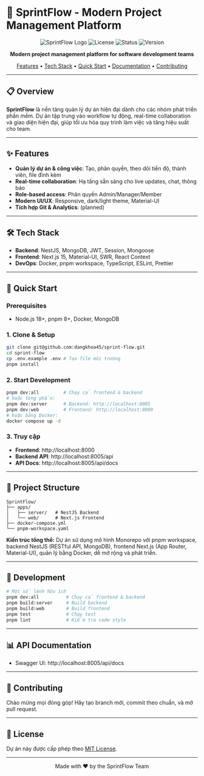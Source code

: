 # 🚀 SprintFlow - Modern Project Management Platform

<div align="center">

![SprintFlow Logo](https://img.shields.io/badge/SprintFlow-Project%20Management-blue?style=for-the-badge&logo=github)
![License](https://img.shields.io/badge/License-MIT-green.svg?style=for-the-badge)
![Status](https://img.shields.io/badge/Status-In%20Development-orange?style=for-the-badge)
![Version](https://img.shields.io/badge/Version-1.0.0-blue?style=for-the-badge)

**Modern project management platform for software development teams**

[Features](#-features) • [Tech Stack](#-tech-stack) • [Quick Start](#-quick-start) • [Documentation](#-documentation) • [Contributing](#-contributing)

</div>

---

## 📋 Overview

**SprintFlow** là nền tảng quản lý dự án hiện đại dành cho các nhóm phát triển phần mềm. Dự án tập trung vào workflow tự động, real-time collaboration và giao diện hiện đại, giúp tối ưu hóa quy trình làm việc và tăng hiệu suất cho team.

---

## ✨ Features
- **Quản lý dự án & công việc**: Tạo, phân quyền, theo dõi tiến độ, thành viên, file đính kèm
- **Real-time collaboration**: Hạ tầng sẵn sàng cho live updates, chat, thông báo
- **Role-based access**: Phân quyền Admin/Manager/Member
- **Modern UI/UX**: Responsive, dark/light theme, Material-UI
- **Tích hợp Git & Analytics**: (planned)

---

## 🛠️ Tech Stack
- **Backend**: NestJS, MongoDB, JWT, Session, Mongoose
- **Frontend**: Next.js 15, Material-UI, SWR, React Context
- **DevOps**: Docker, pnpm workspace, TypeScript, ESLint, Prettier

---

## 🚀 Quick Start

### Prerequisites
- Node.js 18+, pnpm 8+, Docker, MongoDB

### 1. Clone & Setup
```bash
git clone git@github.com:dangkhoa45/sprint-flow.git
cd sprint-flow
cp .env.example .env # Tạo file môi trường
pnpm install
```

### 2. Start Development
```bash
pnpm dev:all         # Chạy cả frontend & backend
# hoặc từng phần:
pnpm dev:server      # Backend: http://localhost:8005
pnpm dev:web         # Frontend: http://localhost:8000
# hoặc bằng Docker:
docker compose up -d
```

### 3. Truy cập
- **Frontend**: http://localhost:8000
- **Backend API**: http://localhost:8005/api
- **API Docs**: http://localhost:8005/api/docs

---

## 📁 Project Structure
```
SprintFlow/
├── apps/
│   ├── server/   # NestJS Backend
│   └── web/      # Next.js Frontend
├── docker-compose.yml
└── pnpm-workspace.yaml
```

**Kiến trúc tổng thể:** Dự án sử dụng mô hình Monorepo với pnpm workspace, backend NestJS (RESTful API, MongoDB), frontend Next.js (App Router, Material-UI), quản lý bằng Docker, dễ mở rộng và phát triển.

---

## 🔧 Development
```bash
# Một số lệnh hữu ích
pnpm dev:all          # Chạy cả frontend & backend
pnpm build:server     # Build backend
pnpm build:web        # Build frontend
pnpm test             # Chạy test
pnpm lint             # Kiểm tra code style
```

---

## 📊 API Documentation
- Swagger UI: http://localhost:8005/api/docs

---

## 🤝 Contributing
Chào mừng mọi đóng góp! Hãy tạo branch mới, commit theo chuẩn, và mở pull request.

---

## 📄 License
Dự án này được cấp phép theo [MIT License](LICENSE).

---

<div align="center">
Made with ❤️ by the SprintFlow Team
</div>
